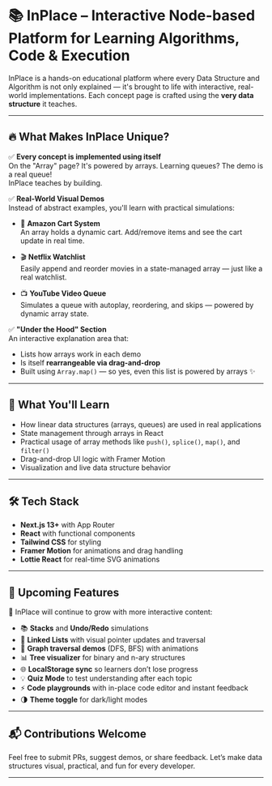 # 📚 InPlace – Interactive Node-based Platform for Learning Algorithms, Code & Execution

InPlace is a hands-on educational platform where every Data Structure and Algorithm is not only explained — it's brought to life with interactive, real-world implementations. Each concept page is crafted using the **very data structure** it teaches.

---

## 🔥 What Makes InPlace Unique?

✅ **Every concept is implemented using itself**  
On the "Array" page? It's powered by arrays. Learning queues? The demo is a real queue!  
InPlace teaches by building.

✅ **Real-World Visual Demos**  
Instead of abstract examples, you'll learn with practical simulations:

- 🛒 **Amazon Cart System**  
  An array holds a dynamic cart. Add/remove items and see the cart update in real time.

- 🎬 **Netflix Watchlist**  
  Easily append and reorder movies in a state-managed array — just like a real watchlist.

- 📺 **YouTube Video Queue**  
  Simulates a queue with autoplay, reordering, and skips — powered by dynamic array state.

✅ **"Under the Hood" Section**  
An interactive explanation area that:
- Lists how arrays work in each demo
- Is itself **rearrangeable via drag-and-drop**
- Built using `Array.map()` — so yes, even this list is powered by arrays ✨

---

## 🧠 What You'll Learn

- How linear data structures (arrays, queues) are used in real applications
- State management through arrays in React
- Practical usage of array methods like `push()`, `splice()`, `map()`, and `filter()`
- Drag-and-drop UI logic with Framer Motion
- Visualization and live data structure behavior

---

## 🛠 Tech Stack

- **Next.js 13+** with App Router
- **React** with functional components
- **Tailwind CSS** for styling
- **Framer Motion** for animations and drag handling
- **Lottie React** for real-time SVG animations

---

## 🧪 Upcoming Features

🚀 InPlace will continue to grow with more interactive content:

- 📚 **Stacks** and **Undo/Redo** simulations  
- 🧶 **Linked Lists** with visual pointer updates and traversal
- 🧭 **Graph traversal demos** (DFS, BFS) with animations
- 📊 **Tree visualizer** for binary and n-ary structures
- 🌐 **LocalStorage sync** so learners don’t lose progress
- 💡 **Quiz Mode** to test understanding after each topic
- ⚡ **Code playgrounds** with in-place code editor and instant feedback
- 🌗 **Theme toggle** for dark/light modes

---

## 📬 Contributions Welcome

Feel free to submit PRs, suggest demos, or share feedback. Let’s make data structures visual, practical, and fun for every developer.

---



